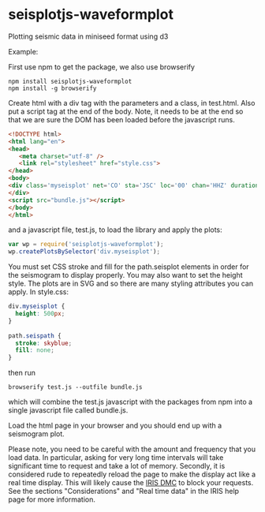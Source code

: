 # seisplotjs-waveformplot
Plotting seismic data in miniseed format using d3

Example:

First use npm to get the package, we also use browserify
```
npm install seisplotjs-waveformplot
npm install -g browserify
```

Create html with a div tag with the parameters and a class, in test.html. Also put a script tag at the end of the body. Note, it needs to be at the end so that we are sure the DOM has been loaded before the javascript runs.
```html
<!DOCTYPE html>
<html lang="en">
<head>
   <meta charset="utf-8" />
   <link rel="stylesheet" href="style.css">
</head>
<body>
<div class='myseisplot' net='CO' sta='JSC' loc='00' chan='HHZ' duration='360'>
</div>
<script src="bundle.js"></script>
</body>
</html>
```

and a javascript file, test.js, to load the library and apply the plots:
```javascript
var wp = require('seisplotjs-waveformplot');
wp.createPlotsBySelector('div.myseisplot');
```

You must set CSS stroke and fill for the path.seisplot elements
in order for the seismogram to display properly. You may also want to set
the height style. The plots are in SVG and so there are many styling attributes you
can apply. In style.css:

```css
div.myseisplot {
  height: 500px;
}
  
path.seispath {
  stroke: skyblue;
  fill: none;
}
```

then run
```
browserify test.js --outfile bundle.js
```
which will combine the test.js javascript with the packages from npm into a single javascript file called bundle.js.

Load the html page in your browser and you should end up with a seismogram plot.

Please note, you need to be careful with the amount and frequency that you load data. In particular, asking for very long time intervals will take significant time to request and take a lot of memory. Secondly, it is considered rude to repeatedly reload the page to make the display act like a real time display. This will likely cause the [IRIS DMC](http://service.iris.edu/fdsnws/dataselect/docs/1/help/) to block your requests. See the sections "Considerations" and "Real time data" in the IRIS help page for more information.



